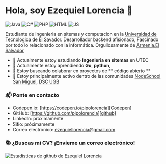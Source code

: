 # Hola, soy Ezequiel Lorencia 👋

![Java](https://img.shields.io/badge/Java-medio-red)
![C#](https://img.shields.io/badge/C%20sharp-medio-blueviolet)
![PHP](https://img.shields.io/badge/PHP-medio-9cf)
![HTML](https://img.shields.io/badge/HTML-medio-orange)
![JS](https://img.shields.io/badge/JavaScrip-medio-yellow)

Estudiante de Ingenieria en sitemas y computacion en la [Universidad de Tecnologica de El Savador](https://www.utec.edu.sv/?fbclid=IwAR1UGSl3KAK2MnnNZ6uKAe7Mo2Pn7hs6kEjWYAFA65eHTnYme65Wqmub6V8). Desarrollador backend afisionado, Fascinado por todo lo relacionado con la informática. Orgullosamente de [Armenia,El Salvador](https://goo.gl/maps/KQZY84hZaNxUsZqd7) 

- 🔭 Actualmente estoy estudiando **Ingenieria en sitemas** en UTEC
- 🌱 Actualmente estoy aprendiendo **Go**, **python**, 
- 👯 Estoy buscando colaborar en proyectos de ** código abierto **
- 💬 Estoy principalmente activo dentro de las comunidades [NodeSchool San Miguel](https://www.facebook.com/nodeschoolsm/), [DSC UGB](https://dsc.community.dev/universidad-gerardo-barrios/)

### 📬 Ponte en contacto

- Codepen.io: [https://codepen.io/pipolorencia][Codepen]
- GitHub: [https://github.com/pipolorencia][github]
- LinkedIn: próximamente
- Sitio: próximamente
- Correo electrónico: ezequiellorencia@gmail.com

### 📚 ¿Buscas mi CV? ¡Envíeme un correo electrónico!

![Estadísticas de github de Ezequiel Lorencia](https://github-readme-stats.vercel.app/api?username=pipolorencia&show_icons=true&hide_border=true)

